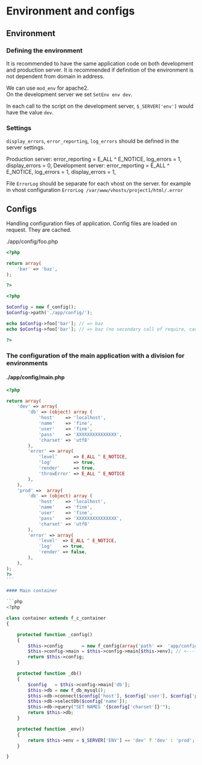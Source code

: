 # Environment and configs

## Environment

### Defining the environment

It is recommended to have the same application code on both development and production server.
It is recommended if definition of the environment is not dependent from domain in address.

We can use `mod_env` for apache2.  
On the development server we set `SetEnv env dev`. 

In each call to the script on the development server, `$_SERVER['env']` would have the value `dev`.

### Settings

`display_errors`, `error_reporting`, `log_errors` should be defined in the server settings.

Production server: error_reporting = E_ALL ^ E_NOTICE, log_errors = 1, display_errors = 0,
Development server: error_reporting = E_ALL ^ E_NOTICE, log_errors = 1, display_errors = 1,

File `ErrorLog` should be separate for each vhost on the server. 
for example in vhost configuration
`ErrorLog /var/www/vhosts/project1/html/.error`

## Configs

Handling configuration files of application. 
Config files are loaded on request. They are cached. 


./app/config/foo.php

```php
<?php

return array(
    'bar' => 'baz',
);

?>
```

```php
<?php

$oConfig = new f_config();
$oConfig->path('./app/config/');

echo $oConfig->foo['bar']; // => baz
echo $oConfig->foo['bar']; // => baz (no secondary call of require, cache is used) 

?>
```


### The configuration of the main application  with a division for environments

#### ./app/config/main.php

~~~php
<?php

return array(
    'dev' => array(
        'db' => (object) array (
            'host'    => 'localhost',
            'name'    => 'fine',
            'user'    => 'fine',
            'pass'    => 'XXXXXXXXXXXXXXX',
            'charset' => 'utf8'
        ),
        'error' => array(
            'level'      => E_ALL ^ E_NOTICE,
            'log'        => true,
            'render'     => true,
            'throwError' => E_ALL ^ E_NOTICE
        ),
    ),
    'prod' =>  array(
        'db' => (object) array (
            'host'    => 'localhost',
            'name'    => 'fine',
            'user'    => 'fine',
            'pass'    => 'XXXXXXXXXXXXXXX',
            'charset' => 'utf8'
        ),
        'error' => array(
            'level'  => E_ALL ^ E_NOTICE,
            'log'    => true,
            'render' => false,
        ),
    ),
);
?>
```

#### Main container

```php
<?php

class container extends f_c_container
{

    protected function _config()
    {
        $this->config       = new f_config(array('path' =>  'app/config/'));
        $this->config->main = $this->config->main[$this->env]; // <----------------------------
        return $this->config;
    }

    protected function _db()
    {
        $config   = $this->config->main['db'];
        $this->db = new f_db_mysql();
        $this->db->connect($config['host'], $config['user'], $config['pass']);
        $this->db->selectDb($config['name']);
        $this->db->query("SET NAMES '{$config['charset']}'");
        return $this->db;
    }

    protected function _env()
    {
        return $this->env = $_SERVER['ENV'] == 'dev' ? 'dev' : 'prod';
    }

}
